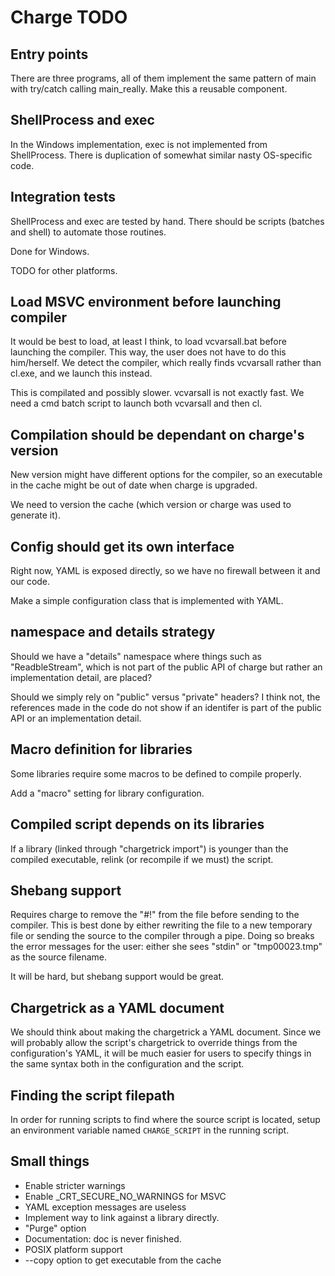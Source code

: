 # Charge TODO


## Entry points

There are three programs, all of them implement the same pattern of main with try/catch calling main_really.  Make this a reusable component.


## ShellProcess and exec

In the Windows implementation, exec is not implemented from ShellProcess.  There is duplication of somewhat similar nasty OS-specific code.


## Integration tests

ShellProcess and exec are tested by hand.  There should be scripts (batches and shell) to automate those routines.

Done for Windows.

TODO for other platforms.


## Load MSVC environment before launching compiler

It would be best to load, at least I think, to load vcvarsall.bat before
launching the compiler.  This way, the user does not have to do this
him/herself.  We detect the compiler, which really finds vcvarsall rather than
cl.exe, and we launch this instead.

This is compilated and possibly slower.  vcvarsall is not exactly fast.  We
need a cmd batch script to launch both vcvarsall and then cl.


## Compilation should be dependant on charge's version

New version might have different options for the compiler, so an executable in the
cache might be out of date when charge is upgraded.

We need to version the cache (which version or charge was used to generate it).


## Config should get its own interface

Right now, YAML is exposed directly, so we have no firewall between it and our code.

Make a simple configuration class that is implemented with YAML.


## namespace and details strategy

Should we have a "details" namespace where things such as "ReadbleStream", which is not part of the public API of charge but rather an implementation detail, are placed?

Should we simply rely on "public" versus "private" headers?  I think not, the references made in the code do not show if an identifer is part of the public API or an implementation detail.


## Macro definition for libraries

Some libraries require some macros to be defined to compile properly.  

Add a "macro" setting for library configuration.


## Compiled script depends on its libraries

If a library (linked through "chargetrick import") is younger than the compiled executable, relink (or recompile if we must) the script.


## Shebang support

Requires charge to remove the "#!" from the file before sending to the compiler.  This is best done by either rewriting the file to a new temporary file or sending the source to the compiler through a pipe.  Doing so breaks the error messages for the user: either she sees "stdin" or "tmp00023.tmp" as the source filename.

It will be hard, but shebang support would be great.


## Chargetrick as a YAML document

We should think about making the chargetrick a YAML document.  Since we will probably allow the script's chargetrick to override things from the configuration's YAML, it will be much easier for users to specify things in the same syntax both in the configuration and the script.


## Finding the script filepath

In order for running scripts to find where the source script is located, setup an environment variable named `CHARGE_SCRIPT` in the running script.


## Small things


- Enable stricter warnings
- Enable _CRT_SECURE_NO_WARNINGS for MSVC
- YAML exception messages are useless
- Implement way to link against a library directly.
- "Purge" option
- Documentation: doc is never finished.
- POSIX platform support
- --copy option to get executable from the cache
